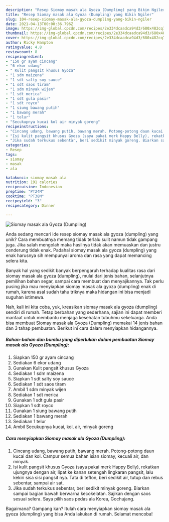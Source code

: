 ```yaml
---
description: "Resep Siomay masak ala Gyoza (Dumpling) yang Bikin Ngiler"
title: "Resep Siomay masak ala Gyoza (Dumpling) yang Bikin Ngiler"
slug: 104-resep-siomay-masak-ala-gyoza-dumpling-yang-bikin-ngiler
date: 2021-04-13T00:00:36.796Z
image: https://img-global.cpcdn.com/recipes/2e334dcaadca94d3/680x482cq70/siomay-masak-ala-gyoza-dumpling-foto-resep-utama.jpg
thumbnail: https://img-global.cpcdn.com/recipes/2e334dcaadca94d3/680x482cq70/siomay-masak-ala-gyoza-dumpling-foto-resep-utama.jpg
cover: https://img-global.cpcdn.com/recipes/2e334dcaadca94d3/680x482cq70/siomay-masak-ala-gyoza-dumpling-foto-resep-utama.jpg
author: Ricky Hampton
ratingvalue: 4.8
reviewcount: 8
recipeingredient:
- "150 gr ayam cincang"
- "6 ekor udang"
- " Kulit pangsit khusus Gyoza"
- "1 sdm maizena"
- "1 sdt salty soy sauce"
- "1 sdt saos tiram"
- "1 sdm minyak wijen"
- "1 sdt merica"
- "1 sdt gula pasir"
- "1 sdt royco"
- "1 siung bawang putih"
- "1 bawang merah"
- "1 telur"
- "Secukupnya kucai kol air minyak goreng"
recipeinstructions:
- "Cincang udang, bawang putih, bawang merah. Potong-potong daun kucai dan kol. Campur semua bahan isian siomay, kecuali air, dan minyak."
- "Isi kulit pangsit khusus Gyoza (saya pakai merk Happy Belly), rekatkan ujungnya dengan air, lipat ke kanan setengah lingkaran pangsit, lalu kekiri sisa sisi pangsit nya. Tata di teflon, beri sedikit air, tutup dan rebus sebentar, sampai air sat."
- "Jika sudah terkukus sebentar, beri sedikit minyak goreng. Biarkan sampai bagian bawah berwarna kecokelatan. Sajikan dengan saos sesuai selera. Saya pilih saos pedas ala Korea, Gochujang."
categories:
- Resep
tags:
- siomay
- masak
- ala

katakunci: siomay masak ala 
nutrition: 191 calories
recipecuisine: Indonesian
preptime: "PT24M"
cooktime: "PT38M"
recipeyield: "3"
recipecategory: Dinner

---
```



![Siomay masak ala Gyoza (Dumpling)](https://img-global.cpcdn.com/recipes/2e334dcaadca94d3/680x482cq70/siomay-masak-ala-gyoza-dumpling-foto-resep-utama.jpg)

Anda sedang mencari ide resep siomay masak ala gyoza (dumpling) yang unik? Cara membuatnya memang tidak terlalu sulit namun tidak gampang juga. Jika salah mengolah maka hasilnya tidak akan memuaskan dan justru cenderung tidak enak. Padahal siomay masak ala gyoza (dumpling) yang enak harusnya sih mempunyai aroma dan rasa yang dapat memancing selera kita.

Banyak hal yang sedikit banyak berpengaruh terhadap kualitas rasa dari siomay masak ala gyoza (dumpling), mulai dari jenis bahan, selanjutnya pemilihan bahan segar, sampai cara membuat dan menyajikannya. Tak perlu pusing jika mau menyiapkan siomay masak ala gyoza (dumpling) enak di rumah, karena asal sudah tahu triknya maka hidangan ini bisa menjadi suguhan istimewa.




Nah, kali ini kita coba, yuk, kreasikan siomay masak ala gyoza (dumpling) sendiri di rumah. Tetap berbahan yang sederhana, sajian ini dapat memberi manfaat untuk membantu menjaga kesehatan tubuhmu sekeluarga. Anda bisa membuat Siomay masak ala Gyoza (Dumpling) memakai 14 jenis bahan dan 3 tahap pembuatan. Berikut ini cara dalam menyiapkan hidangannya.

<!--inarticleads1-->

##### Bahan-bahan dan bumbu yang diperlukan dalam pembuatan Siomay masak ala Gyoza (Dumpling):

1. Siapkan 150 gr ayam cincang
1. Sediakan 6 ekor udang
1. Gunakan  Kulit pangsit khusus Gyoza
1. Sediakan 1 sdm maizena
1. Siapkan 1 sdt salty soy sauce
1. Sediakan 1 sdt saos tiram
1. Ambil 1 sdm minyak wijen
1. Sediakan 1 sdt merica
1. Gunakan 1 sdt gula pasir
1. Siapkan 1 sdt royco
1. Gunakan 1 siung bawang putih
1. Sediakan 1 bawang merah
1. Sediakan 1 telur
1. Ambil Secukupnya kucai, kol, air, minyak goreng




<!--inarticleads2-->

##### Cara menyiapkan Siomay masak ala Gyoza (Dumpling):

1. Cincang udang, bawang putih, bawang merah. Potong-potong daun kucai dan kol. Campur semua bahan isian siomay, kecuali air, dan minyak.
1. Isi kulit pangsit khusus Gyoza (saya pakai merk Happy Belly), rekatkan ujungnya dengan air, lipat ke kanan setengah lingkaran pangsit, lalu kekiri sisa sisi pangsit nya. Tata di teflon, beri sedikit air, tutup dan rebus sebentar, sampai air sat.
1. Jika sudah terkukus sebentar, beri sedikit minyak goreng. Biarkan sampai bagian bawah berwarna kecokelatan. Sajikan dengan saos sesuai selera. Saya pilih saos pedas ala Korea, Gochujang.




Bagaimana? Gampang kan? Itulah cara menyiapkan siomay masak ala gyoza (dumpling) yang bisa Anda lakukan di rumah. Selamat mencoba!

